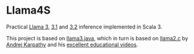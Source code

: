 # Llama4S

Practical [Llama 3](https://github.com/meta-llama/llama3), [3.1](https://llama.meta.com/docs/model-cards-and-prompt-formats/llama3_1) and [3.2](https://ai.meta.com/blog/llama-3-2-connect-2024-vision-edge-mobile-devices/) inference implemented in Scala 3.

This project is based on [llama3.java](https://github.com/mukel/llama3.java), which in turn is
based on [llama2.c](https://github.com/karpathy/llama2.c) by
[Andrej Karpathy](https://twitter.com/karpathy) and his [excellent educational videos](https://www.youtube.com/c/AndrejKarpathy).
